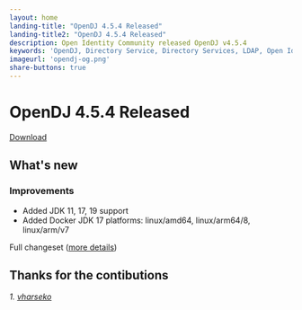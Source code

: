 ```yaml
---
layout: home
landing-title: "OpenDJ 4.5.4 Released"
landing-title2: "OpenDJ 4.5.4 Released"
description: Open Identity Community released OpenDJ v4.5.4
keywords: 'OpenDJ, Directory Service, Directory Services, LDAP, Open Identity Platform, Docker'
imageurl: 'opendj-og.png'
share-buttons: true
---
```

# OpenDJ 4.5.4 Released
[Download](https://github.com/OpenIdentityPlatform/OpenDJ/releases/tag/4.5.4)

## What's new

### Improvements
* Added JDK 11, 17, 19 support
* Added Docker JDK 17 platforms: linux/amd64, linux/arm64/8, linux/arm/v7

Full changeset ([more details](https://github.com/OpenIdentityPlatform/OpenDJ/compare/4.5.3...4.5.4))

## Thanks for the contibutions

<i id="vharseko"><i>1. <a href="https://github.com/vharseko" target="_blank">vharseko</a></i>
